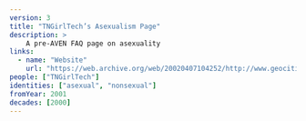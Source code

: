 ```yaml
---
version: 3
title: "TNGirlTech’s Asexualism Page"
description: >
    A pre-AVEN FAQ page on asexuality
links:
  - name: "Website"
    url: "https://web.archive.org/web/20020407104252/http://www.geocities.com/tngirltech/asexual.htm"
people: ["TNGirlTech"]
identities: ["asexual", "nonsexual"]
fromYear: 2001
decades: [2000]
---
```

